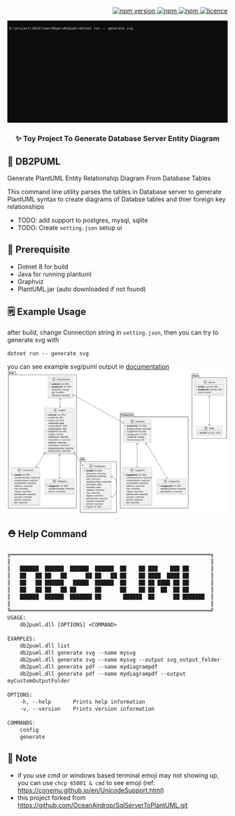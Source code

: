  
<p align="right">
  <a href="">
    <img alt="npm version" src="https://badgen.net/github/commits/ahsanu123/db2puml/">
  </a>
  <a href="">
    <img alt="npm" src="https://badgen.net/github/contributors/ahsanu123/db2puml/">
  </a>
  <a href="">
    <img alt="npm" src="https://badgen.net/github/branches/ahsanu123/db2puml/">
  </a>
  <a href="https://github.com/ahsanu123/db2puml">
    <img alt="licence" src="https://badgen.net/github/license/ahsanu123/db2puml/">
  </a>
</p>

<p align="center">  
   <img src="./documentation/db2puml_gif.gif" alt="db2puml">
</p>

<h3 align="center">✨ Toy Project To Generate Database Server Entity Diagram </h3>


## 🎏 DB2PUML
Generate PlantUML Entity Relationship Diagram From Database Tables

This command line utility parses the tables in Database server to generate PlantUML syntax to create diagrams of Databse tables and thier foreign key relationships 

- TODO: add support to postgres, mysql, sqlite
- TODO: Create `setting.json` setup ui

## 🧰 Prerequisite
- Dotnet 8 for build
- Java for running plantuml
- Graphviz 
- PlantUML.jar (auto downloaded if not found)
 
## 🗒️ Example Usage 
after build, change Connection string in `setting.json`, then you can try to generate svg with 
```shell
dotnet run -- generate svg 
```
you can see example svg/puml output in [documentation](https://github.com/ahsanu123/db2puml/tree/main/db2puml/output)
![example output](https://github.com/ahsanu123/db2puml/blob/main/documentation/db2puml.svg "example output SVG")
## ⛑️ Help Command 
```shell
╔════════════════════════════════════════════════════════════════╗
║                                                                ║
║   ██████  ██████  ██████  ██████  ██    ██ ███    ███ ██       ║
║   ██   ██ ██   ██      ██ ██   ██ ██    ██ ████  ████ ██       ║
║   ██   ██ ██████   █████  ██████  ██    ██ ██ ████ ██ ██       ║
║   ██   ██ ██   ██ ██      ██      ██    ██ ██  ██  ██ ██       ║
║   ██████  ██████  ███████ ██       ██████  ██      ██ ███████  ║
║                                                                ║
╚════════════════════════════════════════════════════════════════╝
USAGE:
    db2puml.dll [OPTIONS] <COMMAND>

EXAMPLES:
    db2puml.dll list
    db2puml.dll generate svg --name mysvg
    db2puml.dll generate svg --name mysvg --output svg_output_folder
    db2puml.dll generate pdf --name mydiagrampdf
    db2puml.dll generate pdf --name mydiagrampdf --output myCustomOutputFolder

OPTIONS:
    -h, --help       Prints help information
    -v, --version    Prints version information

COMMANDS:
    config
    generate

```

## 🥝 Note
- if you use cmd or windows based terminal emoji may not showing up, you can use `chcp 65001 & cmd` to see emoji (ref: https://conemu.github.io/en/UnicodeSupport.html)
- this project forked from https://github.com/OceanAirdrop/SqlServerToPlantUML.git


